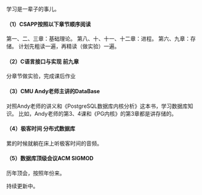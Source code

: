 学习是一辈子的事儿。

#### （1）CSAPP按照以下章节顺序阅读
第一、二、三章：基础理论。
第八、十、十一、十二章：进程。
第六、九章：存储。
计划先粗读一遍，再精读（做实验）一遍。

#### （2）C语言接口与实现 前九章
分章节做实验，完成课后作业

#### （3）CMU Andy老师主讲的DataBase
对照Andy老师的讲义和《PostgreSQL数据库内核分析》这本书，学习数据库知识。
比如，Andy老师的第3、4课和《PG内核》的第3章都是讲存储的。

#### （4）极客时间 分布式数据库
累的时候就躺在床上听极客时间的音频。

#### （5）数据库顶级会议ACM SIGMOD
历年顶会，按照年份来。

持续更新中。